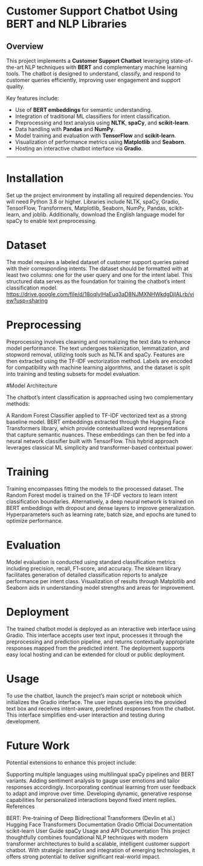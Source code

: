 # Customer Support Chatbot Using BERT and NLP Libraries

## Overview

This project implements a **Customer Support Chatbot** leveraging state-of-the-art NLP techniques with **BERT** and complementary machine learning tools. The chatbot is designed to understand, classify, and respond to customer queries efficiently, improving user engagement and support quality.

Key features include:
- Use of **BERT embeddings** for semantic understanding.
- Integration of traditional ML classifiers for intent classification.
- Preprocessing and text analysis using **NLTK**, **spaCy**, and **scikit-learn**.
- Data handling with **Pandas** and **NumPy**.
- Model training and evaluation with **TensorFlow** and **scikit-learn**.
- Visualization of performance metrics using **Matplotlib** and **Seaborn**.
- Hosting an interactive chatbot interface via **Gradio**.

---
# Installation

Set up the project environment by installing all required dependencies. You will need Python 3.8 or higher. Libraries include NLTK, spaCy, Gradio, TensorFlow, Transformers, Matplotlib, Seaborn, NumPy, Pandas, scikit-learn, and joblib. Additionally, download the English language model for spaCy to enable text preprocessing.

# Dataset

The model requires a labeled dataset of customer support queries paired with their corresponding intents. The dataset should be formatted with at least two columns: one for the user query and one for the intent label. This structured data serves as the foundation for training the chatbot’s intent classification model.
https://drive.google.com/file/d/18oqIylHaEuq3aD8NJMXNHWkdgDjlALrb/view?usp=sharing

# Preprocessing

Preprocessing involves cleaning and normalizing the text data to enhance model performance. The text undergoes tokenization, lemmatization, and stopword removal, utilizing tools such as NLTK and spaCy. Features are then extracted using the TF-IDF vectorization method. Labels are encoded for compatibility with machine learning algorithms, and the dataset is split into training and testing subsets for model evaluation.

#Model Architecture

The chatbot’s intent classification is approached using two complementary methods:

A Random Forest Classifier applied to TF-IDF vectorized text as a strong baseline model.
BERT embeddings extracted through the Hugging Face Transformers library, which provide contextualized word representations that capture semantic nuances. These embeddings can then be fed into a neural network classifier built with TensorFlow.
This hybrid approach leverages classical ML simplicity and transformer-based contextual power.

# Training

Training encompasses fitting the models to the processed dataset. The Random Forest model is trained on the TF-IDF vectors to learn intent classification boundaries. Alternatively, a deep neural network is trained on BERT embeddings with dropout and dense layers to improve generalization. Hyperparameters such as learning rate, batch size, and epochs are tuned to optimize performance.

# Evaluation

Model evaluation is conducted using standard classification metrics including precision, recall, F1-score, and accuracy. The sklearn library facilitates generation of detailed classification reports to analyze performance per intent class. Visualization of results through Matplotlib and Seaborn aids in understanding model strengths and areas for improvement.

# Deployment

The trained chatbot model is deployed as an interactive web interface using Gradio. This interface accepts user text input, processes it through the preprocessing and prediction pipeline, and returns contextually appropriate responses mapped from the predicted intent. The deployment supports easy local hosting and can be extended for cloud or public deployment.

# Usage

To use the chatbot, launch the project’s main script or notebook which initializes the Gradio interface. The user inputs queries into the provided text box and receives intent-aware, predefined responses from the chatbot. This interface simplifies end-user interaction and testing during development.

# Future Work

Potential extensions to enhance this project include:

Supporting multiple languages using multilingual spaCy pipelines and BERT variants.
Adding sentiment analysis to gauge user emotions and tailor responses accordingly.
Incorporating continual learning from user feedback to adapt and improve over time.
Developing dynamic, generative response capabilities for personalized interactions beyond fixed intent replies.
References

BERT: Pre-training of Deep Bidirectional Transformers (Devlin et al.)
Hugging Face Transformers Documentation
Gradio Official Documentation
scikit-learn User Guide
spaCy Usage and API Documentation
This project thoughtfully combines foundational NLP techniques with modern transformer architectures to build a scalable, intelligent customer support chatbot. With strategic iteration and integration of emerging technologies, it offers strong potential to deliver significant real-world impact.
